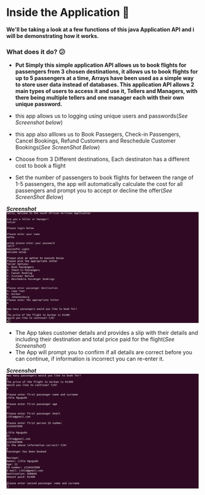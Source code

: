 # Inside the Application 🛫
**We'll be taking a look at a few functions of this java Application API and i will be demonstrating how it works.**

### What does it do? 😕

- **Put Simply this simple application API allows us to book flights for passengers from 3 chosen destinations, it allows us to book flights for up to 5 passengers at a time, Arrays have been used as a simple way to store user data instead of databases. This application API allows 2 main types of users to access it and use it, Tellers and Managers, with there being multiple tellers and one manager each with their own unique password.**

- this app allows us to logging using unique users and passwords(_See Screenshot below_)
- this app also alllows us to Book Passegers, Check-in Passengers, Cancel Bookings, Refund Customers and Reschedule Customer Bookings(_See ScreenShot Below_)
- Choose from 3 Different destinations, Each destinaton has a different cost to book a flight
- Set the number of passengers to book flights for between the range of 1-5 passengers, the app will automatically calculate the cost for all passengers and prompt you to accept or decline the offer(_See ScreenShot Below_)

**_Screenshot_**
![picture 1](https://github.com/Lihle80/SAA_App/blob/main/Images/1.png)

- The App takes customer details and provides a slip with their details and including their destination and total price paid for the flight(_See Screenshot_)
- The App will prompt you to confirm if all details are correct before you can continue, if information is incorrect you can re-enter it.

**_Screenshot_**
![picture 2](https://github.com/Lihle80/SAA_App/blob/main/Images/2.png)
